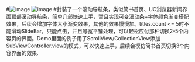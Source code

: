 #![image](https://github.com/XiFengLang/JPSlideBar/raw/master/JPSlideBar/ExamplerImages/JPSlideBar_One.png)
![image](https://github.com/XiFengLang/JPSlideBar/raw/master/JPSlideBar/ExamplerImages/JPSlideBar_Two.png)
#封装了一个滚动导航条，类似简书首页、UC浏览器新闻界面顶部滚动导航条，简单几部快速上手，暂且实现可变滚动条+字体颜色渐变搭配效果，后续会增加字体大小渐变效果，其他的效果慢慢加。titles.count <= 5时不能滑动SlideBar，只能点击，并且等宽平铺处理，可以轻松应付那种切换2-5个内容页的界面。Demo里面的例子用了ScrollView/CollectionView添加SubViewController.view的模式，可以快速上手，后续会模仿简书首页切换3个内容界面的效果.
